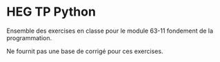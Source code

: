 # HEG TP Python
Ensemble des exercises en classe pour le module 63-11 fondement de la programmation.

Ne fournit pas une base de corrigé pour ces exercises. 
